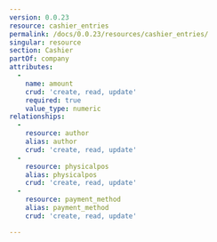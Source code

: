```yaml
---
version: 0.0.23
resource: cashier_entries
permalink: /docs/0.0.23/resources/cashier_entries/
singular: resource
section: Cashier
partOf: company
attributes:
  -
    name: amount
    crud: 'create, read, update'
    required: true
    value_type: numeric
relationships:
  -
    resource: author
    alias: author
    crud: 'create, read, update'
  -
    resource: physicalpos
    alias: physicalpos
    crud: 'create, read, update'
  -
    resource: payment_method
    alias: payment_method
    crud: 'create, read, update'

---
```


